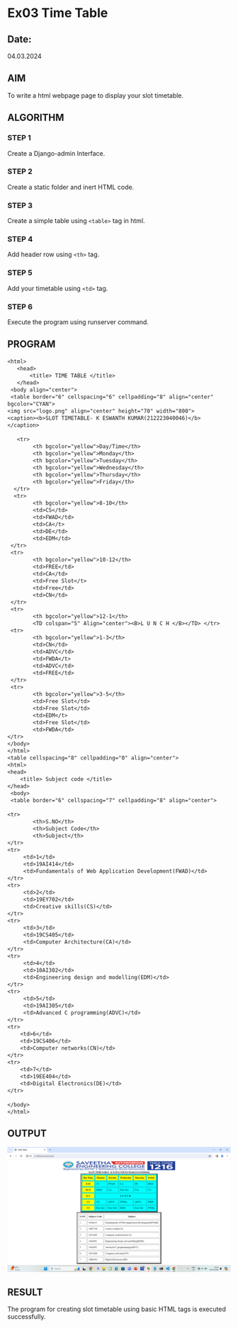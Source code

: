 # Ex03 Time Table
## Date:
04.03.2024
## AIM
To write a html webpage page to display your slot timetable.

## ALGORITHM
### STEP 1
Create a Django-admin Interface.

### STEP 2
Create a static folder and inert HTML code.

### STEP 3
Create a simple table using ```<table>``` tag in html.

### STEP 4
Add header row using ```<th>``` tag.

### STEP 5
Add your timetable using ```<td>``` tag.

### STEP 6
Execute the program using runserver command.

## PROGRAM
```
<html>
   <head>
       <title> TIME TABLE </title>
   </head>
 <body align="center">
 <table border="6" cellspacing="6" cellpadding="8" align="center" bgcolor="CYAN">
<img src="logo.png" align="center" height="70" width="800">
<caption><b>SLOT TIMETABLE- K ESWANTH KUMAR(212223040046)</b></caption>

   <tr>
        <th bgcolor="yellow">Day/Time</th>
        <th bgcolor="yellow">Monday</th>
        <th bgcolor="yellow">Tuesday</th>
        <th bgcolor="yellow">Wednesday</th>
        <th bgcolor="yellow">Thursday</th>
        <th bgcolor="yellow">Friday</th>
  </tr>
  <tr>
        <th bgcolor="yellow">8-10</th>
        <td>CS</td>
        <td>FWAD</td>
        <td>CA</t>
        <td>DE</td>
        <td>EDM</td>
 </tr>
 <tr>
        <th bgcolor="yellow">10-12</th>
        <td>FREE</td>
        <td>CA</td>
        <td>Free Slot</t>
        <td>Free</td>
        <td>CN</td>
 </tr>
 <tr> 
        <th bgcolor="yellow">12-1</th>
        <TD colspan="5" Align="center"><B>L U N C H </B></TD> </tr>
 <tr>
        <th bgcolor="yellow">1-3</th>
        <td>CN</td>
        <td>ADVC</td>
        <td>FWDA</t>
        <td>ADVC</td>
        <td>FREE</td>
 </tr>
 <tr>
        <th bgcolor="yellow">3-5</th>
        <td>Free Slot</td>
        <td>Free Slot</td>
        <td>EDM</t>
        <td>Free Slot</td>
        <td>FWDA</td>
</tr>
</body>
</html>
<table cellspacing="8" cellpadding="0" align="center">
<html>
<head>
    <title> Subject code </title>
</head>
 <body>
 <table border="6" cellspacing="7" cellpadding="8" align="center">

<tr> 
        <th>S.NO</th>
        <th>Subject Code</th>
        <th>Subject</th>
</tr>        
<tr>
     <td>1</td>
     <td>19AI414</td>
     <td>Fundamentals of Web Application Development(FWAD)</td>
</tr>    
<tr>
     <td>2</td>
     <td>19EY702</td>
     <td>Creative skills(CS)</td>
</tr> 
<tr>
     <td>3</td>
     <td>19CS405</td>
     <td>Computer Architecture(CA)</td>
</tr>     
<tr>
     <td>4</td>
     <td>10AI302</td>
     <td>Engineering design and modelling(EDM)</td>
</tr>   
<tr>
     <td>5</td>
     <td>19AI305</td>
     <td>Advanced C programming(ADVC)</td>
</tr> 
<tr>
    <td>6</td>
    <td>19CS406</td>
    <td>Computer networks(CN)</td>
</tr>  
<tr>
    <td>7</td>
    <td>19EE404</td>
    <td>Digital Electronics(DE)</td>
</tr>   
   
</body>
</html>
```
## OUTPUT
![alt text](<Screenshot (4).png>)

## RESULT
The program for creating slot timetable using basic HTML tags is executed successfully.

